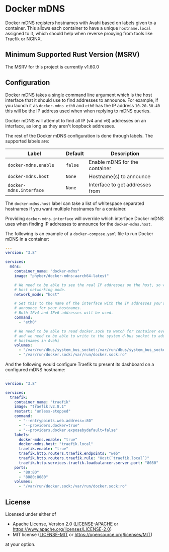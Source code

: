 # Docker mDNS

Docker mDNS registers hostnames with Avahi based on labels given to a
container. This allows each container to have a unique `hostname.local`
assigned to it, which should help when reverse proxying from tools like
Traefik or NGINX.

## Minimum Supported Rust Version (MSRV)

The MSRV for this project is currently v1.60.0

## Configuration

Docker mDNS takes a single command line argument which is the host interface
that it should use to find addresses to announce.  For example, if you launch
it as `docker-mdns eth0` and `eth0` has the IP address `10.20.30.40` this will
be the IP address used when when replying to mDNS queries.

Docker mDNS will attempt to find all IP (v4 and v6) addresses on an interface,
as long as they aren't loopback addresses.

The rest of the Docker mDNS configuration is done through labels. The supported
labels are:

| Label                   | Default | Description                     |
|-------------------------|---------|---------------------------------|
| `docker-mdns.enable`    | `false` | Enable mDNS for the container   |
| `docker-mdns.host`      | `None`  | Hostname(s) to announce         |
| `docker-mdns.interface` | `None`  | Interface to get addresses from |

The `docker-mdns.host` label can take a list of whitespace separated hostnames
if you want multiple hostnames for a container.

Providing `docker-mdns.interface` will override which interface Docker mDNS
uses when finding IP addresses to announce for the `docker-mdns.host`.

The following is an example of a `docker-compose.yaml` file to run Docker mDNS
in a container:

```yaml
---
version: "3.8"

services:
  mdns:
    container_name: "docker-mdns"
    image: "phyber/docker-mdns:aarch64-latest"

    # We need to be able to see the real IP addresses on the host, so we need
    # host networking mode.
    network_mode: "host"

    # Set this to the name of the interface with the IP addresses you'd like to
    # announce for your hostnames.
    # Both IPv4 and IPv6 addresses will be used.
    command:
      - "eth0"

    # We need to be able to read docker.sock to watch for container events,
    # and we need to be able to write to the system d-bus socket to add
    # hostnames in Avahi
    volumes:
      - "/var/run/dbus/system_bus_socket:/var/run/dbus/system_bus_socket:rw"
      - "/var/run/docker.sock:/var/run/docker.sock:ro"
```

And the following would configure Traefik to present its dashboard on a
configured mDNS hostname:

```yaml
---
version: "3.8"

services:
  traefik:
    container_name: "traefik"
    image: "traefik:v2.8.1"
    restart: "unless-stopped"
    command:
      - "--entrypoints.web.address=:80"
      - "--providers.docker=true"
      - "--providers.docker.exposebydefault=false"
    labels:
      docker-mdns.enable: "true"
      docker-mdns.host: "traefik.local"
      traefik.enable: "true"
      traefik.http.routers.traefik.endpoints: "web"
      traefik.http.routers.traefik.rule: "Host(`traefik.local`)"
      traefik.http.services.traefik.loadbalancer.server.port: "8080"
    ports:
      - "80:80"
      - "8080:8080"
    volumes:
      - "/var/run/docker.sock:/var/run/docker.sock:ro"
```

## License

Licensed under either of

  * Apache License, Version 2.0
    ([LICENSE-APACHE] or https://www.apache.org/licenses/LICENSE-2.0)
  * MIT license
    ([LICENSE-MIT] or https://opensource.org/licenses/MIT)

at your option.

<!-- links -->
[LICENSE-APACHE]: LICENSE-APACHE
[LICENSE-MIT]: LICENSE-MIT
